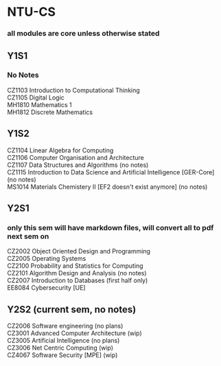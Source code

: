 # NTU-CS
### all modules are core unless otherwise stated


## Y1S1
### No Notes
CZ1103 Introduction to Computational Thinking\
CZ1105 Digital Logic\
MH1810 Mathematics 1\
MH1812 Discrete Mathematics


## Y1S2
CZ1104 Linear Algebra for Computing\
CZ1106 Computer Organisation and Architecture\
CZ1107 Data Structures and Algorithms (no notes)\
CZ1115 Introduction to Data Science and Artificial Intelligence [GER-Core] (no notes)\
MS1014 Materials Chemistery II [EF2 doesn't exist anymore] (no notes)


## Y2S1
### only this sem will have markdown files, will convert all to pdf next sem on
CZ2002 Object Oriented Design and Programming\
CZ2005 Operating Systems\
CZ2100 Probability and Statistics for Computing\
CZ2101 Algorithm Design and Analysis (no notes)\
CZ2007 Introduction to Databases (first half only)\
EE8084 Cybersecurity [UE]


## Y2S2 (current sem, no notes)
CZ2006 Software engineering (no plans)\
CZ3001 Advanced Computer Architecture (wip)\
CZ3005 Artificial Intelligence (no plans)\
CZ3006 Net Centric Computing (wip)\
CZ4067 Software Security [MPE] (wip)
